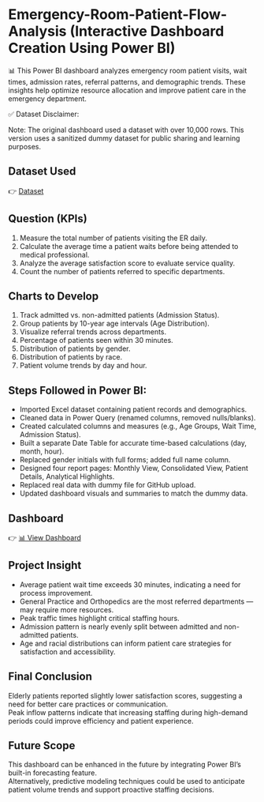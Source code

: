 # Emergency-Room-Patient-Flow-Analysis (Interactive Dashboard Creation Using Power BI)

📊 This Power BI dashboard analyzes emergency room patient visits, wait times, admission rates, referral patterns, and demographic trends.
These insights help optimize resource allocation and improve patient care in the emergency department.

✅ Dataset Disclaimer:

Note: The original dashboard used a dataset with over 10,000 rows.
This version uses a sanitized dummy dataset for public sharing and learning purposes.

## Dataset Used
👉 [Dataset](https://github.com/fromciviltodata/project-hospital-emergency-room-flow/blob/main/Hospital_ER_dataset.csv)

## Question  (KPIs) 
1. Measure the total number of patients visiting the ER daily.
2. Calculate the average time a patient waits before being attended to medical professional.
3. Analyze the average satisfaction score to evaluate service quality.
4. Count the number of patients referred to specific departments.


## Charts to Develop 
1. Track admitted vs. non-admitted patients (Admission Status).
2. Group patients by 10-year age intervals (Age Distribution).
3. Visualize referral trends across departments.
4. Percentage of patients seen within 30 minutes.
5. Distribution of patients by gender.
6. Distribution of patients by race.
7. Patient volume trends by day and hour.


## Steps Followed in Power BI:

* Imported Excel dataset containing patient records and demographics.
* Cleaned data in Power Query (renamed columns, removed nulls/blanks).
* Created calculated columns and measures (e.g., Age Groups, Wait Time, Admission Status).
* Built a separate Date Table for accurate time-based calculations (day, month, hour).
* Replaced gender initials with full forms; added full name column.
* Designed four report pages: Monthly View, Consolidated View, Patient Details, Analytical Highlights.
* Replaced real data with dummy file for GitHub upload.
* Updated dashboard visuals and summaries to match the dummy data.


## Dashboard
👉 [📊 View Dashboard](https://github.com/fromciviltodata/project-hospital-emergency-room-flow/blob/main/Dashboard_image)

## Project Insight
* Average patient wait time exceeds 30 minutes, indicating a need for process improvement.
* General Practice and Orthopedics are the most referred departments — may require more resources.
* Peak traffic times highlight critical staffing hours.
* Admission pattern is nearly evenly split between admitted and non-admitted patients.
* Age and racial distributions can inform patient care strategies for satisfaction and accessibility.


## Final Conclusion
Elderly patients reported slightly lower satisfaction scores, suggesting a need for better care practices or communication.  
Peak inflow patterns indicate that increasing staffing during high-demand periods could improve efficiency and patient experience.  

## Future Scope
This dashboard can be enhanced in the future by integrating Power BI’s built-in forecasting feature.  
Alternatively, predictive modeling techniques could be used to anticipate patient volume trends and support proactive staffing decisions.
